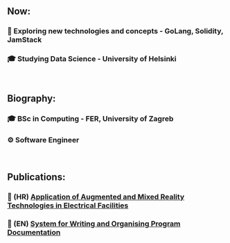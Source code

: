  <h2> Now: </h2>
<h3><span class="icon">🧪</span> Exploring new technologies and concepts - GoLang, Solidity, JamStack </h3>
<h3><span class="icon">🎓</span> Studying Data Science - University of Helsinki </h3>
<br>
<h2> Biography: </h2>
<h3><span class="icon">🎓</span> BSc in Computing - FER, University of Zagreb </h3>
<h3><span class="icon">⚙️</span> Software Engineer </h3>
<br>
<h2>Publications:</h2>
<h3><span class="icon">📄</span> (HR) <a href="https://apps.unizg.hr/rektorova-nagrada/javno/radovi/671/preuzmi">
    Application of Augmented and Mixed Reality Technologies in Electrical Facilities </a> </h3>
<h3><span class="icon">📄</span> (EN) <a
    href="https://github.com/franjurinec/documint/raw/main/extras/BSc%20Thesis.pdf">
    System for Writing and Organising Program Documentation </a> </h3>
